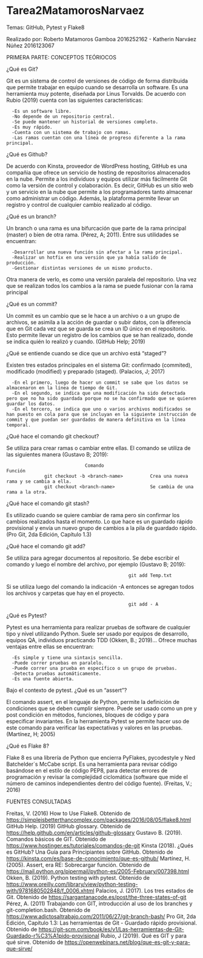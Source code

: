 # Tarea2MatamorosNarvaez

Temas: GitHub, Pytest y Flake8

Realizado por:      Roberto Matamoros Gamboa    2016252162      -     Katherin Narváez Núñez      2016123067


PRIMERA PARTE: CONCEPTOS TEÓRIOCOS

¿Qué es Git?

  Git es un sistema de control de versiones de código de forma distribuida que permite trabajar en equipo cuando se desarrolla un software. Es una herramienta muy potente, diseñada por Linus Torvalds. De acuerdo con Rubio (2019) cuenta con las siguientes características:
 
      -Es un software libre.
      -No depende de un repositorio central.
      -Se puede mantener un historial de versiones completo.
      -Es muy rápido.
      -Cuenta con un sistema de trabajo con ramas.
      -Las ramas cuentan con una línea de progreso diferente a la rama principal.
      

¿Qué es Github?

  De acuerdo con Kinsta, proveedor de WordPress hosting, GitHub es una compañia que ofrece un servicio de hosting de repositorios almacenados en la nube. Permite a los individuos y equipos utilizar más fácilmente Git como la versión de control y colaboración.
  Es decir, GitHub es un sitio web y un servicio en la nube que permite a los programadores tanto almacenar como administrar un código. Además, la plataforma permite llevar un registro y control de cualquier cambio realizado al código. 
  
  
¿Qué es un branch?

   Un branch o una rama es una bifurcación que parte de la rama principal (master) o bien de otra rama. (Pérez, A; 2011). Entre sus utilidades se encuentran:
    
      -Desarrollar una nueva función sin afectar a la rama principal.
      -Realizar un hotfix en una versión que ya había salido de producción.
      -Gestionar distintas versiones de un mismo producto.
 
   Otra manera de verlo, es como una versión paralela del repositorio. Una vez que se realizan todos los cambios a la rama se puede fusionar con la rama principal
  
  
¿Qué es un commit? 

   Un commit es un cambio que se le hace a un archivo o a un grupo de archivos, se asimila a  la acción de guardar o subir datos, con la diferencia que en Git cada vez que se guarda se crea un ID único en el repositorio. Esto permite llevar un registro de los cambios que se han realizado, donde se indica quién lo realizó y cuando.  (GitHub Help; 2019)


¿Qué se entiende cuando se dice que un archivo está “staged”? 

   Existen tres estados principales en el sistema Git: confirmado (commited), modificado (modified) y preparado (staged). (Palacios, J; 2017)
    
      -En el primero, luego de hacer un commit se sabe que los datos se almacenaron en la línea de tiempo de Git. 
      -En el segundo, se indica que una modificación ha sido detectada pero que no ha sido guardada porque no se ha confirmado que se quieren guardar los datos. 
      -En el tercero, se indica que uno o varios archivos modificados se han puesto en cola para que se incluyan en la siguiente instrucción de commit y que puedan ser guardados de manera definitiva en la línea temporal.


¿Qué hace el comando git checkout? 

  Se utiliza para crear ramas o cambiar entre ellas. El comando se utiliza de las siguientes manera (Gustavo B; 2019):
  
  
                                 Comando                             Función
                  git checkout -b <branch-name>          Crea una nueva rama y se cambia a ella.
                  git checkout <branch-name>             Se cambia de una rama a la otra.


¿Qué hace el comando git stash?

  Es utilizado cuando se quiere cambiar de rama pero sin confirmar los cambios realizados hasta el momento. Lo que hace es un guardado rápido provisional y envía un nuevo grupo de cambios a la pila de guardado rápido. (Pro Git, 2da Edición, Capítulo 1.3)
  
  
¿Qué hace el comando git add? 

  Se utiliza para agregar documentos al repositorio. Se debe escribir el comando y luego el nombre del archivo, por ejemplo (Gustavo B; 2019):
   
                                                 git add Temp.txt
                                                 
  Si se utiliza luego del comando la indicación -A entonces se agregan todos los archivos y carpetas que hay en el proyecto.
  
                                                 git add - A
                                                 
 
¿Qué es Pytest? 

   Pytest es una herramienta para realizar pruebas de software de cualquier tipo y nivel utilizando Python. Suele ser usado por equipos de desarrollo, equipos QA, individuos practicando TDD (Okken, B.; 2019)… Ofrece muchas ventajas entre ellas se encuentran: 

      -Es simple y tiene una sintaxis sencilla.
      -Puede correr pruebas en paralelo.
      -Puede correr una prueba en específico o un grupo de pruebas.
      -Detecta pruebas automáticamente.
      -Es una fuente abierta.
 
 
Bajo el contexto de pytest. ¿Qué es un “assert”? 

   El comando assert, en el lenguaje de Python, permite la definición de condiciones que se deben cumplir siempre. Puede ser usado como un pre y post condición en métodos, funciones, bloques de código y para especificar invariantes. En la herramienta Pytest se permite hacer uso de este comando para verificar las expectativas y valores en las pruebas. (Martínez, H; 2005)


¿Qué es Flake 8? 

   Flake 8 es una librería de Python que encierra PyFlakes, pycodestyle y Ned Batchelder´s McCabe script. Es una herramienta para revisar código basándose en el estilo de código PEP8, para detectar errores de programación y revisar la complejidad ciclomática (software que mide el número de caminos independientes dentro del código fuente). (Freitas, V.; 2016)


FUENTES CONSULTADAS

Freitas, V. (2016) How to Use Flake8. Obtenido de https://simpleisbetterthancomplex.com/packages/2016/08/05/flake8.html
GitHub Help. (2019) GitHub glossary. Obtenido de https://help.github.com/en/articles/github-glossary
Gustavo B. (2019). Comandos básicos de GIT. Obtenido de https://www.hostinger.es/tutoriales/comandos-de-git
Kinsta (2018). ¿Qués es GitHub? Una Guía para Principiantes sobre GitHub. Obtenido de https://kinsta.com/es/base-de-conocimiento/que-es-github/
Martínez, H. (2005). Assert, era RE: Sobrecargar función. Obtenido de https://mail.python.org/pipermail/python-es/2005-February/007398.html
Okken, B. (2019). Python testing with pytest. Obtenido de https://www.oreilly.com/library/view/python-testing-with/9781680502848/f_0006.xhtml
Palacios, J. (2017). Los tres estados de Git. Obtenido de https://sargantanacode.es/post/the-three-states-of-git
Pérez, A. (2011) Trabajando con GIT, introducción al uso de los branches y git-completion.bash. Obtenido de https://www.adictosaltrabajo.com/2011/06/27/git-branch-bash/
Pro Git, 2da Edición, Capítulo 1.3: Las herramientas de Git - Guardado rápido provisional. Obtenido de https://git-scm.com/book/es/v1/Las-herramientas-de-Git-Guardado-r%C3%A1pido-provisional
Rubio, J (2019). Qué es GIT y para qué sirve. Obtenido de https://openwebinars.net/blog/que-es-git-y-para-que-sirve/
